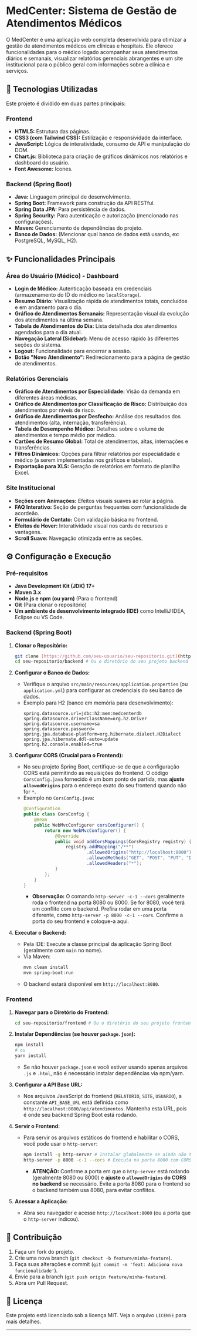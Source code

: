 # MedCenter: Sistema de Gestão de Atendimentos Médicos

O MedCenter é uma aplicação web completa desenvolvida para otimizar a gestão de atendimentos médicos em clínicas e hospitais. Ele oferece funcionalidades para o médico logado acompanhar seus atendimentos diários e semanais, visualizar relatórios gerenciais abrangentes e um site institucional para o público geral com informações sobre a clínica e serviços.

## 🚀 Tecnologias Utilizadas

Este projeto é dividido em duas partes principais:

### Frontend

* **HTML5:** Estrutura das páginas.
* **CSS3 (com Tailwind CSS):** Estilização e responsividade da interface.
* **JavaScript:** Lógica de interatividade, consumo de API e manipulação do DOM.
* **Chart.js:** Biblioteca para criação de gráficos dinâmicos nos relatórios e dashboard do usuário.
* **Font Awesome:** Ícones.

### Backend (Spring Boot)

* **Java:** Linguagem principal de desenvolvimento.
* **Spring Boot:** Framework para construção da API RESTful.
* **Spring Data JPA:** Para persistência de dados.
* **Spring Security:** Para autenticação e autorização (mencionado nas configurações).
* **Maven:** Gerenciamento de dependências do projeto.
* **Banco de Dados:** (Mencionar qual banco de dados está usando, ex: PostgreSQL, MySQL, H2).

## ✨ Funcionalidades Principais

### Área do Usuário (Médico) - Dashboard
* **Login de Médico:** Autenticação baseada em credenciais (armazenamento do ID do médico no `localStorage`).
* **Resumo Diário:** Visualização rápida de atendimentos totais, concluídos e em andamento para o dia.
* **Gráfico de Atendimentos Semanais:** Representação visual da evolução dos atendimentos na última semana.
* **Tabela de Atendimentos do Dia:** Lista detalhada dos atendimentos agendados para o dia atual.
* **Navegação Lateral (Sidebar):** Menu de acesso rápido às diferentes seções do sistema.
* **Logout:** Funcionalidade para encerrar a sessão.
* **Botão "Novo Atendimento":** Redirecionamento para a página de gestão de atendimentos.

### Relatórios Gerenciais
* **Gráfico de Atendimentos por Especialidade:** Visão da demanda em diferentes áreas médicas.
* **Gráfico de Atendimentos por Classificação de Risco:** Distribuição dos atendimentos por níveis de risco.
* **Gráfico de Atendimentos por Desfecho:** Análise dos resultados dos atendimentos (alta, internação, transferência).
* **Tabela de Desempenho Médico:** Detalhes sobre o volume de atendimentos e tempo médio por médico.
* **Cartões de Resumo Global:** Total de atendimentos, altas, internações e transferências.
* **Filtros Dinâmicos:** Opções para filtrar relatórios por especialidade e médico (a serem implementadas nos gráficos e tabelas).
* **Exportação para XLS:** Geração de relatórios em formato de planilha Excel.

### Site Institucional
* **Seções com Animações:** Efeitos visuais suaves ao rolar a página.
* **FAQ Interativo:** Seção de perguntas frequentes com funcionalidade de acordeão.
* **Formulário de Contato:** Com validação básica no frontend.
* **Efeitos de Hover:** Interatividade visual nos cards de recursos e vantagens.
* **Scroll Suave:** Navegação otimizada entre as seções.

## ⚙️ Configuração e Execução

### Pré-requisitos

* **Java Development Kit (JDK) 17+**
* **Maven 3.x**
* **Node.js e npm (ou yarn)** (Para o frontend)
* **Git** (Para clonar o repositório)
* **Um ambiente de desenvolvimento integrado (IDE)** como IntelliJ IDEA, Eclipse ou VS Code.

### Backend (Spring Boot)

1.  **Clonar o Repositório:**
    ```bash
    git clone [https://github.com/seu-usuario/seu-repositorio.git](https://github.com/seu-usuario/seu-repositorio.git)
    cd seu-repositorio/backend # Ou o diretório do seu projeto backend
    ```
2.  **Configurar o Banco de Dados:**
    * Verifique o arquivo `src/main/resources/application.properties` (ou `application.yml`) para configurar as credenciais do seu banco de dados.
    * Exemplo para H2 (banco em memória para desenvolvimento):
        ```properties
        spring.datasource.url=jdbc:h2:mem:medcenterdb
        spring.datasource.driverClassName=org.h2.Driver
        spring.datasource.username=sa
        spring.datasource.password=
        spring.jpa.database-platform=org.hibernate.dialect.H2Dialect
        spring.jpa.hibernate.ddl-auto=update
        spring.h2.console.enabled=true
        ```
3.  **Configurar CORS (Crucial para o Frontend):**
    * No seu projeto Spring Boot, certifique-se de que a configuração CORS está permitindo as requisições do frontend. O código `CorsConfig.java` fornecido é um bom ponto de partida, mas **ajuste `allowedOrigins`** para o endereço exato do seu frontend quando não for `*`.
    * Exemplo no `CorsConfig.java`:
        ```java
        @Configuration
        public class CorsConfig {
            @Bean
            public WebMvcConfigurer corsConfigurer() {
                return new WebMvcConfigurer() {
                    @Override
                    public void addCorsMappings(CorsRegistry registry) {
                        registry.addMapping("/**")
                                .allowedOrigins("http://localhost:8000") // Ajuste esta linha para o URL do seu frontend
                                .allowedMethods("GET", "POST", "PUT", "DELETE")
                                .allowedHeaders("*");
                    }
                };
            }
        }
        ```
        * **Observação:** O comando `http-server -c-1 --cors` geralmente roda o frontend na porta 8080 ou 8000. Se for 8080, você terá um conflito com o backend. Prefira rodar em uma porta diferente, como `http-server -p 8000 -c-1 --cors`. Confirme a porta do seu frontend e coloque-a aqui.

4.  **Executar o Backend:**
    * Pela IDE: Execute a classe principal da aplicação Spring Boot (geralmente com `main` no nome).
    * Via Maven:
        ```bash
        mvn clean install
        mvn spring-boot:run
        ```
    * O backend estará disponível em `http://localhost:8080`.

### Frontend

1.  **Navegar para o Diretório do Frontend:**
    ```bash
    cd seu-repositorio/frontend # Ou o diretório do seu projeto frontend
    ```
2.  **Instalar Dependências (se houver `package.json`):**
    ```bash
    npm install
    # ou
    yarn install
    ```
    * Se não houver `package.json` e você estiver usando apenas arquivos `.js` e `.html`, não é necessário instalar dependências via npm/yarn.

3.  **Configurar a API Base URL:**
    * Nos arquivos JavaScript do frontend (`RELATORIO`, `SITE`, `USUARIO`), a constante `API_BASE_URL` está definida como `http://localhost:8080/api/atendimentos`. Mantenha esta URL, pois é onde seu backend Spring Boot está rodando.

4.  **Servir o Frontend:**
    * Para servir os arquivos estáticos do frontend e habilitar o CORS, você pode usar o `http-server`:
        ```bash
        npm install -g http-server # Instalar globalmente se ainda não tiver
        http-server -p 8000 -c-1 --cors # Executa na porta 8000 com CORS habilitado
        ```
        * **ATENÇÃO:** Confirme a porta em que o `http-server` está rodando (geralmente 8080 ou 8000) e **ajuste o `allowedOrigins` do CORS no backend** se necessário. Evite a porta 8080 para o frontend se o backend também usa 8080, para evitar conflitos.

5.  **Acessar a Aplicação:**
    * Abra seu navegador e acesse `http://localhost:8000` (ou a porta que o `http-server` indicou).

## 🤝 Contribuição

1.  Faça um fork do projeto.
2.  Crie uma nova branch (`git checkout -b feature/minha-feature`).
3.  Faça suas alterações e commit (`git commit -m 'feat: Adiciona nova funcionalidade'`).
4.  Envie para a branch (`git push origin feature/minha-feature`).
5.  Abra um Pull Request.

## 📄 Licença

Este projeto está licenciado sob a licença MIT. Veja o arquivo `LICENSE` para mais detalhes.

---
